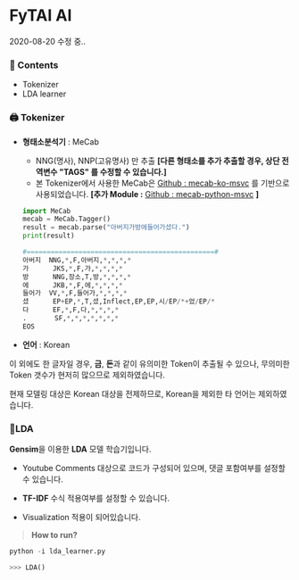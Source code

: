 # FyTAI AI

2020-08-20 수정 중..



### 🚧 Contents

- Tokenizer
- LDA learner



### 🖨 Tokenizer

- **형태소분석기** : MeCab
  - NNG(명사), NNP(고유명사) 만 추출
    **[다른 형태소를 추가 추출할 경우, 상단 전역변수 "TAGS" 를 수정할 수 있습니다.]**
  - 본 Tokenizer에서 사용한 MeCab은 [Github : mecab-ko-msvc](https://github.com/Pusnow/mecab-ko-msvc) 를 기반으로  사용되었습니다.
    **[추가 Module :** [Github : mecab-python-msvc](https://github.com/Pusnow/mecab-python-msvc) **]**
  
  ```python
  import MeCab
  mecab = MeCab.Tagger()
  result = mecab.parse("아버지가방에들어가셨다.")
  print(result)
  
  #===============================================#
  아버지  NNG,*,F,아버지,*,*,*,*
  가      JKS,*,F,가,*,*,*,*
  방      NNG,장소,T,방,*,*,*,*
  에      JKB,*,F,에,*,*,*,*
  들어가  VV,*,F,들어가,*,*,*,*
  셨      EP+EP,*,T,셨,Inflect,EP,EP,시/EP/*+었/EP/*
  다      EF,*,F,다,*,*,*,*
  .       SF,*,*,*,*,*,*,*
  EOS
  ```
  
- **언어** : Korean

이 외에도 한 글자일 경우, **금**, **돈**과 같이 유의미한 Token이 추출될 수 있으나, 무의미한 Token 갯수가 현저히 많으므로 제외하였습니다.

현재 모델링 대상은 Korean 대상을 전제하므로, Korean을 제외한 타 언어는 제외하였습니다. 



### 🧬LDA

**Gensim**을 이용한 **LDA** 모델 학습기입니다. 

- Youtube Comments 대상으로 코드가 구성되어 있으며, 댓글 포함여부를 설정할 수 있습니다.

- **TF-IDF** 수식 적용여부를 설정할 수 있습니다.
- Visualization 적용이 되어있습니다.



> **How to run?**

```python
python -i lda_learner.py

>>> LDA()
```
